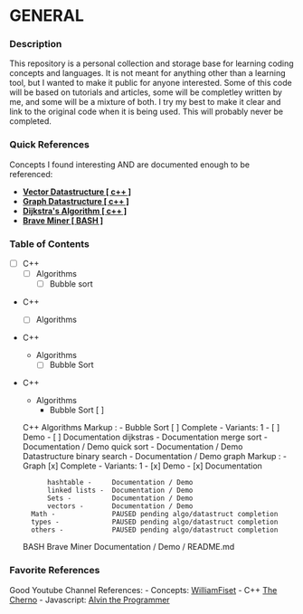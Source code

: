 
GENERAL 
=======

### Description
This repository is a personal collection and storage base for learning coding concepts and languages. It is not meant for anything
other than a learning tool, but I wanted to make it public for anyone interested. Some of this code will be based on tutorials 
and articles, some will be completley written by me, and some will be a mixture of both. I try my best to make it clear 
and link to the original code when it is being used. This will probably never be completed. 


### Quick References
Concepts I found interesting AND are documented enough to be referenced: 

* [**Vector Datastructure [ c++ ]**](C++/knowledgeLibrary/datastructures/graph/)
* [**Graph Datastructure [ c++ ]**](C++/knowledgeLibrary/datastructures/graph/)
* [**Dijkstra's Algorithm [ c++ ]**](C++/knowledgeLibrary/algorithms/dijkstra/)
* [**Brave Miner [ BASH ]**](BASH_SCRIPTS/braveMiner/)


### Table of Contents

- [ ] C++
    - [ ] Algorithms
        - [ ] Bubble sort

- C++
    - [ ] Algorithms

- C++
    - Algorithms
        - [ ] Bubble Sort

- C++
    - Algorithms
        - Bubble Sort [ ]


    C++
        Algorithms
            Markup :    - Bubble Sort [ ] Complete
                            - Variants: 1
                            - [ ] Demo
                            - [ ] Documentation
            dijkstras -     Documentation
            merge sort -    Documentation / Demo
            quick sort -    Documentation / Demo
        Datastructure
            binary search - Documentation / Demo
            graph
            Markup :    - Graph [x] Complete
                            - Variants: 1
                            - [x] Demo
                            - [x] Documentation
            
            hashtable -     Documentation / Demo
            linked lists -  Documentation / Demo
            Sets -          Documentation / Demo
            vectors -       Documentation / Demo
        Math -              PAUSED pending algo/datastruct completion
        types -             PAUSED pending algo/datastruct completion
        others -            PAUSED pending algo/datastruct completion

    BASH
        Brave Miner         Documentation / Demo / README.md


### Favorite References
Good Youtube Channel References:
    -   Concepts:
            [WilliamFiset](https://www.youtube.com/channel/UCD8yeTczadqdARzQUp29PJw)
    -   C++
            [The Cherno](https://www.youtube.com/c/TheChernoProject)
    -   Javascript:
            [Alvin the Programmer](https://www.youtube.com/channel/UCilIG8V10ZGXaLHxvEa_UfA)
